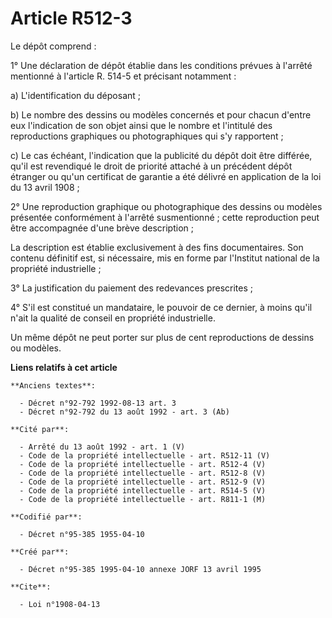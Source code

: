 # Article R512-3

Le dépôt comprend :

1° Une déclaration de dépôt établie dans les conditions prévues à l'arrêté mentionné à l'article R. 514-5 et précisant
notamment :

a) L'identification du déposant ;

b) Le nombre des dessins ou modèles concernés et pour chacun d'entre eux l'indication de son objet ainsi que le nombre et
l'intitulé des reproductions graphiques ou photographiques qui s'y rapportent ;

c) Le cas échéant, l'indication que la publicité du dépôt doit être différée, qu'il est revendiqué le droit de priorité
attaché à un précédent dépôt étranger ou qu'un certificat de garantie a été délivré en application de la loi du 13 avril
1908 ;

2° Une reproduction graphique ou photographique des dessins ou modèles présentée conformément à l'arrêté susmentionné ; cette
reproduction peut être accompagnée d'une brève description ;

La description est établie exclusivement à des fins documentaires. Son contenu définitif est, si nécessaire, mis en forme par
l'Institut national de la propriété industrielle ;

3° La justification du paiement des redevances prescrites ;

4° S'il est constitué un mandataire, le pouvoir de ce dernier, à moins qu'il n'ait la qualité de conseil en propriété
industrielle.

Un même dépôt ne peut porter sur plus de cent reproductions de dessins ou modèles.

**Liens relatifs à cet article**

	**Anciens textes**:

	  - Décret n°92-792 1992-08-13 art. 3
	  - Décret n°92-792 du 13 août 1992 - art. 3 (Ab)

	**Cité par**:

	  - Arrêté du 13 août 1992 - art. 1 (V)
	  - Code de la propriété intellectuelle - art. R512-11 (V)
	  - Code de la propriété intellectuelle - art. R512-4 (V)
	  - Code de la propriété intellectuelle - art. R512-8 (V)
	  - Code de la propriété intellectuelle - art. R512-9 (V)
	  - Code de la propriété intellectuelle - art. R514-5 (V)
	  - Code de la propriété intellectuelle - art. R811-1 (M)

	**Codifié par**:

	  - Décret n°95-385 1955-04-10

	**Créé par**:

	  - Décret n°95-385 1995-04-10 annexe JORF 13 avril 1995

	**Cite**:

	  - Loi n°1908-04-13
